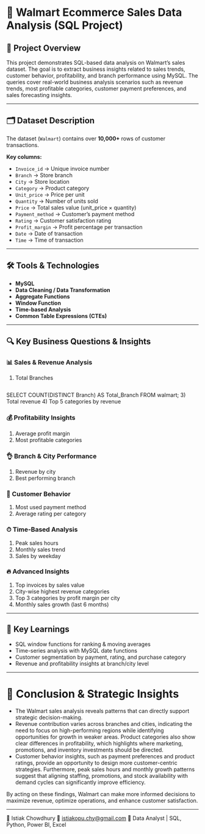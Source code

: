 # 🛒 Walmart Ecommerce Sales Data Analysis (SQL Project)

## 🎯 Project Overview
This project demonstrates SQL-based data analysis on Walmart’s sales dataset. The goal is to extract business insights related to sales trends, customer behavior, profitability, and branch performance using MySQL. 
The queries cover real-world business analysis scenarios such as revenue trends, most profitable categories, customer payment preferences, and sales forecasting insights.

---

## 🗂️ Dataset Description

The dataset (`Walmart`) contains over **10,000+** rows of customer transactions.

**Key columns:**
- `Invoice_id` → Unique invoice number  
- `Branch` → Store branch 
- `City` → Store location  
- `Category` → Product category  
- `Unit_price` → Price per unit  
- `Quantity` → Number of units sold  
- `Price` → Total sales value (unit_price × quantity)  
- `Payment_method` → Customer’s payment method  
- `Rating` → Customer satisfaction rating  
- `Profit_margin` → Profit percentage per transaction  
- `Date` → Date of transaction  
- `Time` → Time of transaction 

---

## 🛠️ Tools & Technologies

- **MySQL**
- **Data Cleaning / Data Transformation**
- **Aggregate Functions**
- **Window Function**
- **Time-based Analysis**
- **Common Table Expressions (CTEs)**

---

## 🔍 Key Business Questions & Insights
### 📊 Sales & Revenue Analysis
1) Total Branches
   ```sql
SELECT COUNT(DISTINCT Branch) AS Total_Branch FROM walmart;
3) Total revenue
4) Top 5 categories by revenue

### 💰 Profitability Insights
1) Average profit margin
2) Most profitable categories

### 👌 Branch & City Performance
1) Revenue by city
2) Best performing branch

### 👥 Customer Behavior
1) Most used payment method
2) Average rating per category

### ⏱ Time-Based Analysis
1) Peak sales hours
2) Monthly sales trend
3) Sales by weekday

### 🔥 Advanced Insights
1) Top invoices by sales value
2) City-wise highest revenue categories
3) Top 3 categories by profit margin per city
4) Monthly sales growth (last 6 months)

---

 ## 🔗 Key Learnings
- SQL window functions for ranking & moving averages
- Time-series analysis with MySQL date functions
- Customer segmentation by payment, rating, and purchase category
- Revenue and profitability insights at branch/city level

---

# 📌 Conclusion & Strategic Insights

- The Walmart sales analysis reveals patterns that can directly support strategic decision-making.  
- Revenue contribution varies across branches and cities, indicating the need to focus on high-performing regions while identifying opportunities for growth in weaker areas. Product categories also show clear differences in profitability, which highlights where marketing, promotions, and inventory investments should be directed.  
- Customer behavior insights, such as payment preferences and product ratings, provide an opportunity to design more customer-centric strategies. Furthermore, peak sales hours and monthly growth patterns suggest that aligning staffing, promotions, and stock availability with demand cycles can significantly improve efficiency.  

By acting on these findings, Walmart can make more informed decisions to maximize revenue, optimize operations, and enhance customer satisfaction.


---

👤 Istiak Chowdhury
📧 istiakopu.chy@gmail.com
💼 Data Analyst | SQL, Python, Power BI, Excel









